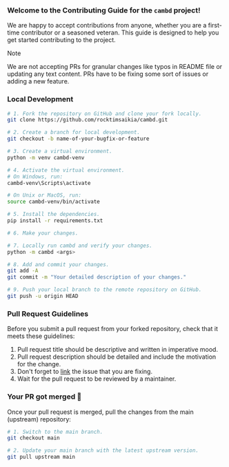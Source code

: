 ### Welcome to the Contributing Guide for the `cambd` project!

We are happy to accept contributions from anyone, whether you are a first-time contributor or a seasoned veteran.
This guide is designed to help you get started contributing to the project.

> [!NOTE]
> We are not accepting PRs for granular changes like typos in README file or updating any text content. PRs have to be fixing some sort of issues or adding a new feature.

### Local Development

```bash
# 1. Fork the repository on GitHub and clone your fork locally.
git clone https://github.com/rocktimsaikia/cambd.git

# 2. Create a branch for local development.
git checkout -b name-of-your-bugfix-or-feature

# 3. Create a virtual environment.
python -m venv cambd-venv

# 4. Activate the virtual environment.
# On Windows, run:
cambd-venv\Scripts\activate

# On Unix or MacOS, run:
source cambd-venv/bin/activate

# 5. Install the dependencies.
pip install -r requirements.txt

# 6. Make your changes.

# 7. Locally run cambd and verify your changes.
python -m cambd <args>

# 8. Add and commit your changes.
git add -A
git commit -m "Your detailed description of your changes."

# 9. Push your local branch to the remote repository on GitHub.
git push -u origin HEAD
```

### Pull Request Guidelines

Before you submit a pull request from your forked repository, check that it meets these guidelines:

1. Pull request title should be descriptive and written in imperative mood.
2. Pull request description should be detailed and include the motivation for the change.
3. Don't forget to [link](https://docs.github.com/en/issues/tracking-your-work-with-issues/linking-a-pull-request-to-an-issue) the issue that you are fixing.
4. Wait for the pull request to be reviewed by a maintainer.

### Your PR got merged :tada:

Once your pull request is merged, pull the changes from the main (upstream) repository:

```bash
# 1. Switch to the main branch.
git checkout main

# 2. Update your main branch with the latest upstream version.
git pull upstream main
```
